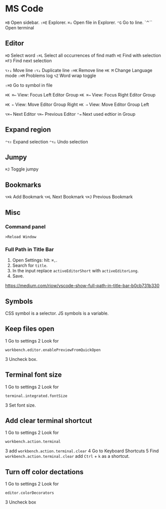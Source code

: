 # MS Code

`⌘B` Open sidebar.
`⇧⌘E` Explorer.
`⌘↓` Open file in Explorer.
`⌃G` Go to line.
`⌃`` Open terminal


## Editor

`⌘D` Select word
`⇧⌘L` Select all occurrences of find math
`⌘E` Find with selection
`⌘F3` Find next selection

`⌥↑↓` Move line
`⇧⌥↓` Duplicate line
`⇧⌘K` Remove line
`⌘K M` Change Language mode
`⇧⌘M` Problems log
`⌥Z` Word wrap toggle

`⇧⌘O` Go to symbol in file

`⌘K ⌘←` View: Focus Left Editor Group
`⌘K ⌘→` View: Focus Right Editor Group

`⌘K ←` View: Move Editor Group Right
`⌘K →` View: Move Editor Group Left

`⌥⌘→` Next Editor
`⌥⌘←` Previous Editor
`⌃⇥` Next used edtior in Group


## Expand region

`⌃⌥↑` Expand selection
`⌃⌥↓` Undo selection


## Jumpy

`⌘J` Toggle jumpy


## Bookmarks

`⌥⌘k` Add Bookmark
`⌥⌘L` Next Bookmark
`⌥⌘J` Previous Bookmark


## Misc

### Command panel

	>Reload Window

### Full Path in Title Bar

1. Open Settings: hit: `⌘,`.
2. Search for `title`.
3. In the input replace `activeEditorShort` with `activeEditorLong`.
4. Save.

<https://medium.com/riow/vscode-show-full-path-in-title-bar-b0cb731b330>


## Symbols

CSS symbol is a selector.
JS symbols is a variable.

## Keep files open

1 Go to settings
2 Look for

	workbench.editor.enablePreviewFromQuickOpen

3 Uncheck box.

## Terminal font size

1 Go to settings
2 Look for

`terminal.integrated.fontSize`

3 Set font size.

## Add clear terminal shortcut

1 Go to settings
2 Look for

`workbench.action.terminal`

3 add `workbench.action.terminal.clear`
4 Go to Keyboard Shortcuts
5 Find `workbench.action.terminal.clear` add `Ctrl` + `k` as a shortcut.

## Turn off color dectations

1 Go to settings
2 Look for
	
	editor.colorDecorators
	
3 Uncheck box